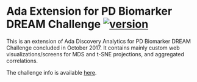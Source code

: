 # Ada Extension for PD Biomarker DREAM Challenge [![version](https://img.shields.io/badge/version-0.0.3-green.svg)](https://ada-discovery.org)

This is an extension of Ada Discovery Analytics for PD Biomarker DREAM Challenge concluded in October 2017. It contains mainly custom web visualizations/screens for MDS and t-SNE projections, and aggregated correlations.

The challenge info is available [here](https://www.synapse.org/#!Synapse:syn8717496/wiki/422884).